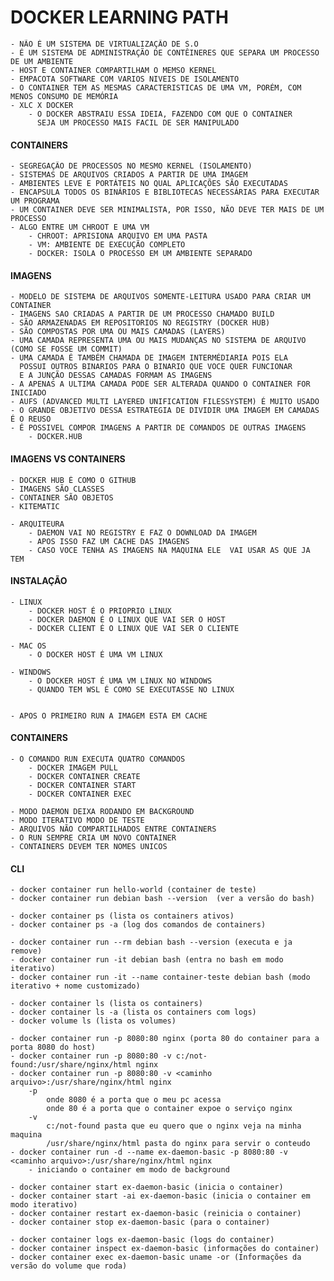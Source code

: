 # DOCKER LEARNING PATH

    - NÃO É UM SISTEMA DE VIRTUALIZAÇÃO DE S.O
    - É UM SISTEMA DE ADMINISTRAÇÃO DE CONTÊINERES QUE SEPARA UM PROCESSO DE UM AMBIENTE
    - HOST E CONTAINER COMPARTILHAM O MEMSO KERNEL
    - EMPACOTA SOFTWARE COM VARIOS NIVEIS DE ISOLAMENTO
    - O CONTAINER TEM AS MESMAS CARACTERISTICAS DE UMA VM, PORÉM, COM MENOS CONSUMO DE MEMÓRIA
    - XLC X DOCKER
        - O DOCKER ABSTRAIU ESSA IDEIA, FAZENDO COM QUE O CONTAINER 
          SEJA UM PROCESSO MAIS FACIL DE SER MANIPULADO

#### CONTAINERS

    - SEGREGAÇÃO DE PROCESSOS NO MESMO KERNEL (ISOLAMENTO)
    - SISTEMAS DE ARQUIVOS CRIADOS A PARTIR DE UMA IMAGEM
    - AMBIENTES LEVE E PORTÁTEIS NO QUAL APLICAÇÕES SÃO EXECUTADAS
    - ENCAPSULA TODOS OS BINÁRIOS E BIBLIOTECAS NECESSÁRIAS PARA EXECUTAR UM PROGRAMA
    - UM CONTAINER DEVE SER MINIMALISTA, POR ISSO, NÃO DEVE TER MAIS DE UM PROCESSO
    - ALGO ENTRE UM CHROOT E UMA VM
        - CHROOT: APRISIONA ARQUIVO EM UMA PASTA
        - VM: AMBIENTE DE EXECUÇÃO COMPLETO
        - DOCKER: ISOLA O PROCESSO EM UM AMBIENTE SEPARADO

#### IMAGENS

    - MODELO DE SISTEMA DE ARQUIVOS SOMENTE-LEITURA USADO PARA CRIAR UM CONTAINER
    - IMAGENS SAO CRIADAS A PARTIR DE UM PROCESSO CHAMADO BUILD
    - SÃO ARMAZENADAS EM REPOSITORIOS NO REGISTRY (DOCKER HUB)
    - SÃO COMPOSTAS POR UMA OU MAIS CAMADAS (LAYERS)
    - UMA CAMADA REPRESENTA UMA OU MAIS MUDANÇAS NO SISTEMA DE ARQUIVO (COMO SE FOSSE UM COMMIT)
    - UMA CAMADA É TAMBÉM CHAMADA DE IMAGEM INTERMÉDIARIA POIS ELA 
      POSSUI OUTROS BINARIOS PARA O BINARIO QUE VOCE QUER FUNCIONAR
      E A JUNÇÃO DESSAS CAMADAS FORMAM AS IMAGENS
    - A APENAS A ULTIMA CAMADA PODE SER ALTERADA QUANDO O CONTAINER FOR INICIADO
    - AUFS (ADVANCED MULTI LAYERED UNIFICATION FILESSYSTEM) É MUITO USADO
    - O GRANDE OBJETIVO DESSA ESTRATEGIA DE DIVIDIR UMA IMAGEM EM CAMADAS É O REUSO
    - É POSSIVEL COMPOR IMAGENS A PARTIR DE COMANDOS DE OUTRAS IMAGENS
        - DOCKER.HUB

#### IMAGENS VS CONTAINERS

    - DOCKER HUB É COMO O GITHUB
    - IMAGENS SÃO CLASSES
    - CONTAINER SÃO OBJETOS
    - KITEMATIC

    - ARQUITEURA
        - DAEMON VAI NO REGISTRY E FAZ O DOWNLOAD DA IMAGEM
        - APOS ISSO FAZ UM CACHE DAS IMAGENS
        - CASO VOCE TENHA AS IMAGENS NA MAQUINA ELE  VAI USAR AS QUE JA TEM
            
#### INSTALAÇÃO

    - LINUX
        - DOCKER HOST É O PRIOPRIO LINUX
        - DOCKER DAEMON É O LINUX QUE VAI SER O HOST
        - DOCKER CLIENT É O LINUX QUE VAI SER O CLIENTE

    - MAC OS
        - O DOCKER HOST É UMA VM LINUX

    - WINDOWS
        - O DOCKER HOST É UMA VM LINUX NO WINDOWS
        - QUANDO TEM WSL É COMO SE EXECUTASSE NO LINUX


    - APOS O PRIMEIRO RUN A IMAGEM ESTA EM CACHE

#### CONTAINERS

    - O COMANDO RUN EXECUTA QUATRO COMANDOS
        - DOCKER IMAGEM PULL
        - DOCKER CONTAINER CREATE
        - DOCKER CONTAINER START
        - DOCKER CONTAINER EXEC

    - MODO DAEMON DEIXA RODANDO EM BACKGROUND
    - MODO ITERATIVO MODO DE TESTE
    - ARQUIVOS NÃO COMPARTILHADOS ENTRE CONTAINERS
    - O RUN SEMPRE CRIA UM NOVO CONTAINER
    - CONTAINERS DEVEM TER NOMES UNICOS

#### CLI

    - docker container run hello-world (container de teste)
    - docker container run debian bash --version  (ver a versão do bash)

    - docker container ps (lista os containers ativos)
    - docker container ps -a (log dos comandos de containers)

    - docker container run --rm debian bash --version (executa e ja remove)
    - docker container run -it debian bash (entra no bash em modo iterativo)
    - docker container run -it --name container-teste debian bash (modo iterativo + nome customizado)

    - docker container ls (lista os containers)
    - docker container ls -a (lista os containers com logs)
    - docker volume ls (lista os volumes)

    - docker container run -p 8080:80 nginx (porta 80 do container para a porta 8080 do host)
    - docker container run -p 8080:80 -v c:/not-found:/usr/share/nginx/html nginx
    - docker container run -p 8080:80 -v <caminho arquivo>:/usr/share/nginx/html nginx
        -p
            onde 8080 é a porta que o meu pc acessa
            onde 80 é a porta que o container expoe o serviço nginx
        -v
            c:/not-found pasta que eu quero que o nginx veja na minha maquina
            /usr/share/nginx/html pasta do nginx para servir o conteudo
    - docker container run -d --name ex-daemon-basic -p 8080:80 -v <caminho arquivo>:/usr/share/nginx/html nginx
        - iniciando o container em modo de background
    
    - docker container start ex-daemon-basic (inicia o container)
    - docker container start -ai ex-daemon-basic (inicia o container em modo iterativo)
    - docker container restart ex-daemon-basic (reinicia o container)
    - docker container stop ex-daemon-basic (para o container)

    - docker container logs ex-daemon-basic (logs do container)
    - docker container inspect ex-daemon-basic (informações do container)
    - docker container exec ex-daemon-basic uname -or (Informações da versão do volume que roda)